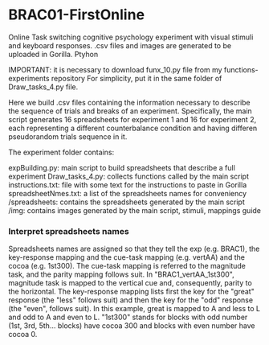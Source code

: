 # BRAC01-FirstOnline
Online Task switching cognitive psychology experiment with visual stimuli and keyboard responses.
.csv files and images are generated to be uploaded in Gorilla.
Ptyhon

IMPORTANT: it is necessary to download funx_10.py file from my functions-experiments repository
For simplicity, put it in the same folder of Draw_tasks_4.py file.

Here we build .csv files containing the information necessary to describe the
sequence of trials and breaks of an experiment. Specifically, the main script
generates 16 spreadsheets for experiment 1 and 16 for experiment 2, each representing
a different counterbalance condition and having differen pseudorandom trials
sequence in it.

The experiment folder contains:

expBuilding.py: main script to build spreadsheets that describe a full experiment
Draw_tasks_4.py: collects functions called by the main script
instructions.txt: file with some text for the instructions to paste in Gorilla
spreadsheetNmes.txt: a list of the spreadsheets names for conveniency
/spreadsheets: contains the spreadsheets generated by the main script
/img: contains images generated by the main script, stimuli, mappings guide

### Interpret spreadsheets names
Spreadsheets names are assigned so that they tell the exp (e.g. BRAC1), the
key-response mapping and the cue-task mapping (e.g. vertAA) and the cocoa (e.g.
1st300). The cue-task mapping is referred to the magnitude task, and the parity
mapping follows suit. In "BRAC1_vertAA_1st300", magnitude task is mapped to the
vertical cue and, consequently, parity to the horizontal. The key-response mapping
lists first the key for the "great" response (the "less" follows suit) and then
the key for the "odd" response (the "even", follows suit). In this example, great
is mapped to A and less to L and odd to A and even to L. "1st300" stands for blocks
with odd number (1st, 3rd, 5th... blocks) have cocoa 300 and blocks with even
number have cocoa 0.
